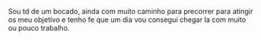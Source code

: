 Sou td de um bocado, ainda com muito caminho para precorrer para atingir os meu objetivo e tenho fe que um dia vou consegui chegar la com muito ou pouco trabalho.
